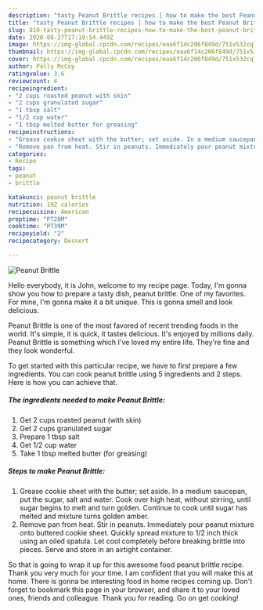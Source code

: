 ```yaml
---
description: "tasty Peanut Brittle recipes | how to make the best Peanut Brittle"
title: "tasty Peanut Brittle recipes | how to make the best Peanut Brittle"
slug: 819-tasty-peanut-brittle-recipes-how-to-make-the-best-peanut-brittle
date: 2020-08-27T17:19:54.449Z
image: https://img-global.cpcdn.com/recipes/eaa6f14c206f849d/751x532cq70/peanut-brittle-recipe-main-photo.jpg
thumbnail: https://img-global.cpcdn.com/recipes/eaa6f14c206f849d/751x532cq70/peanut-brittle-recipe-main-photo.jpg
cover: https://img-global.cpcdn.com/recipes/eaa6f14c206f849d/751x532cq70/peanut-brittle-recipe-main-photo.jpg
author: Polly McCoy
ratingvalue: 3.6
reviewcount: 4
recipeingredient:
- "2 cups roasted peanut with skin"
- "2 cups granulated sugar"
- "1 tbsp salt"
- "1/2 cup water"
- "1 tbsp melted butter for greasing"
recipeinstructions:
- "Grease cookie sheet with the butter; set aside. In a medium saucepan, put the sugar, salt and water. Cook over high heat, without stirring, until sugar begins to melt and turn golden. Continue to cook until sugar has melted and mixture turns golden amber."
- "Remove pan from heat. Stir in peanuts. Immediately pour peanut mixture onto buttered cookie sheet. Quickly spread mixture to 1/2 inch thick using an oiled spatula. Let cool completely before breaking brittle into pieces. Serve and store in an airtight container."
categories:
- Recipe
tags:
- peanut
- brittle

katakunci: peanut brittle 
nutrition: 192 calories
recipecuisine: American
preptime: "PT28M"
cooktime: "PT39M"
recipeyield: "2"
recipecategory: Dessert

---
```



![Peanut Brittle](https://img-global.cpcdn.com/recipes/eaa6f14c206f849d/751x532cq70/peanut-brittle-recipe-main-photo.jpg)

Hello everybody, it is John, welcome to my recipe page. Today, I'm gonna show you how to prepare a tasty dish, peanut brittle. One of my favorites. For mine, I'm gonna make it a bit unique. This is gonna smell and look delicious.



Peanut Brittle is one of the most favored of recent trending foods in the world. It's simple, it is quick, it tastes delicious. It's enjoyed by millions daily. Peanut Brittle is something which I've loved my entire life. They're fine and they look wonderful.


To get started with this particular recipe, we have to first prepare a few ingredients. You can cook peanut brittle using 5 ingredients and 2 steps. Here is how you can achieve that.

<!--inarticleads1-->

##### The ingredients needed to make Peanut Brittle:

1. Get 2 cups roasted peanut (with skin)
1. Get 2 cups granulated sugar
1. Prepare 1 tbsp salt
1. Get 1/2 cup water
1. Take 1 tbsp melted butter (for greasing)




<!--inarticleads2-->

##### Steps to make Peanut Brittle:

1. Grease cookie sheet with the butter; set aside. In a medium saucepan, put the sugar, salt and water. Cook over high heat, without stirring, until sugar begins to melt and turn golden. Continue to cook until sugar has melted and mixture turns golden amber.
1. Remove pan from heat. Stir in peanuts. Immediately pour peanut mixture onto buttered cookie sheet. Quickly spread mixture to 1/2 inch thick using an oiled spatula. Let cool completely before breaking brittle into pieces. Serve and store in an airtight container.




So that is going to wrap it up for this awesome food peanut brittle recipe. Thank you very much for your time. I am confident that you will make this at home. There is gonna be interesting food in home recipes coming up. Don't forget to bookmark this page in your browser, and share it to your loved ones, friends and colleague. Thank you for reading. Go on get cooking!
